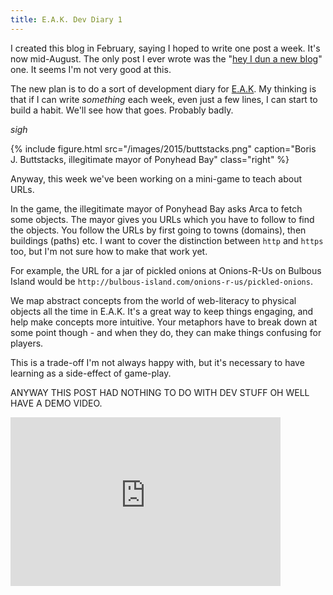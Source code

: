 ```yaml
---
title: E.A.K. Dev Diary 1
---
```


I created this blog in February, saying I hoped to write one post a week. It's now mid-August. The only post I ever wrote was the "[hey I dun a new blog](/2015/new-blog.html)" one. It seems I'm not very good at this.

The new plan is to do a sort of development diary for [E.A.K](https://eraseallkittens.com). My thinking is that if I can write *something* each week, even just a few lines, I can start to build a habit. We'll see how that goes. Probably badly.

*sigh*

{% include figure.html src="/images/2015/buttstacks.png" caption="Boris J. Buttstacks, illegitimate mayor of Ponyhead Bay" class="right" %}

Anyway, this week we've been working on a mini-game to teach about URLs.

In the game, the illegitimate mayor of Ponyhead Bay asks Arca to fetch some objects. The mayor gives you URLs which you have to follow to find the objects. You follow the URLs by first going to towns (domains), then buildings (paths) etc. I want to cover the distinction between `http` and `https` too, but I'm not sure how to make that work yet.

For example, the URL for a jar of pickled onions at Onions-R-Us on Bulbous Island would be `http://bulbous-island.com/onions-r-us/pickled-onions`.

We map abstract concepts from the world of web-literacy to physical objects all the time in E.A.K. It's a great way to keep things engaging, and help make concepts more intuitive. Your metaphors have to break down at some point though - and when they do, they can make things confusing for players.

This is a trade-off I'm not always happy with, but it's necessary to have learning as a side-effect of game-play.

ANYWAY THIS POST HAD NOTHING TO DO WITH DEV STUFF OH WELL HAVE A DEMO VIDEO.

<iframe width="432" height="270" src="https://www.youtube.com/embed/rhEhfTt0g3o" frameborder="0" allowfullscreen></iframe>
